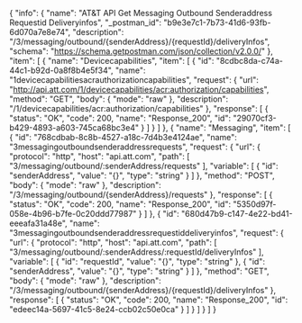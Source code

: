 {
  "info": {
    "name": "AT&T API Get Messaging Outbound Senderaddress Requestid Deliveryinfos",
    "_postman_id": "b9e3e7c1-7b73-41d6-93fb-6d070a7e8e74",
    "description": "/3/messaging/outbound/{senderAddress}/{requestId}/deliveryInfos",
    "schema": "https://schema.getpostman.com/json/collection/v2.0.0/"
  },
  "item": [
    {
      "name": "Devicecapabilities",
      "item": [
        {
          "id": "8cdbc8da-c74a-44c1-b92d-0a8f8b4e5f34",
          "name": "1devicecapabilitiesacrauthorizationcapabilities",
          "request": {
            "url": "http://api.att.com/1/devicecapabilities/acr:authorization/capabilities",
            "method": "GET",
            "body": {
              "mode": "raw"
            },
            "description": "/1/devicecapabilities/acr:authorization/capabilities"
          },
          "response": [
            {
              "status": "OK",
              "code": 200,
              "name": "Response_200",
              "id": "29070cf3-b429-4893-a603-745ca68bc3e4"
            }
          ]
        }
      ]
    },
    {
      "name": "Messaging",
      "item": [
        {
          "id": "768cdbab-8c8b-4527-a18c-7d4b3e4124ae",
          "name": "3messagingoutboundsenderaddressrequests",
          "request": {
            "url": {
              "protocol": "http",
              "host": "api.att.com",
              "path": [
                "3/messaging/outbound/:senderAddress/requests"
              ],
              "variable": [
                {
                  "id": "senderAddress",
                  "value": "{}",
                  "type": "string"
                }
              ]
            },
            "method": "POST",
            "body": {
              "mode": "raw"
            },
            "description": "/3/messaging/outbound/{senderAddress}/requests"
          },
          "response": [
            {
              "status": "OK",
              "code": 200,
              "name": "Response_200",
              "id": "5350d97f-058e-4b96-b7fe-0c20ddd77987"
            }
          ]
        },
        {
          "id": "680d47b9-c147-4e22-bd41-eeeafa31a48e",
          "name": "3messagingoutboundsenderaddressrequestiddeliveryinfos",
          "request": {
            "url": {
              "protocol": "http",
              "host": "api.att.com",
              "path": [
                "3/messaging/outbound/:senderAddress/:requestId/deliveryInfos"
              ],
              "variable": [
                {
                  "id": "requestId",
                  "value": "{}",
                  "type": "string"
                },
                {
                  "id": "senderAddress",
                  "value": "{}",
                  "type": "string"
                }
              ]
            },
            "method": "GET",
            "body": {
              "mode": "raw"
            },
            "description": "/3/messaging/outbound/{senderAddress}/{requestId}/deliveryInfos"
          },
          "response": [
            {
              "status": "OK",
              "code": 200,
              "name": "Response_200",
              "id": "edeec14a-5697-41c5-8e24-ccb02c50e0ca"
            }
          ]
        }
      ]
    }
  ]
}
